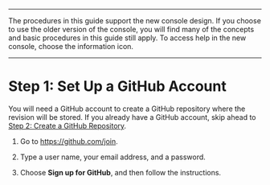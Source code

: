 --------

 The procedures in this guide support the new console design\. If you choose to use the older version of the console, you will find many of the concepts and basic procedures in this guide still apply\. To access help in the new console, choose the information icon\. 

--------

# Step 1: Set Up a GitHub Account<a name="tutorials-github-create-github-account"></a>

You will need a GitHub account to create a GitHub repository where the revision will be stored\. If you already have a GitHub account, skip ahead to [Step 2: Create a GitHub Repository](tutorials-github-create-github-repository.md)\.

1. Go to [https://github\.com/join](https://github.com)\.

1. Type a user name, your email address, and a password\.

1. Choose **Sign up for GitHub**, and then follow the instructions\.